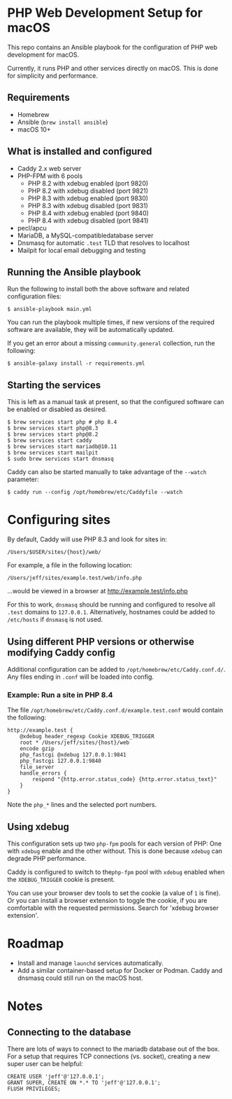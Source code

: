 # PHP Web Development Setup for macOS

This repo contains an Ansible playbook for the configuration of PHP web development for macOS.

Currently, it runs PHP and other services directly on macOS. This is done for simplicity and performance.

## Requirements

- Homebrew
- Ansible (`brew install ansible`)
- macOS 10+

## What is installed and configured

- Caddy 2.x web server
- PHP-FPM with 6 pools
  - PHP 8.2 with xdebug enabled (port 9820)
  - PHP 8.2 with xdebug disabled (port 9821)
  - PHP 8.3 with xdebug enabled (port 9830)
  - PHP 8.3 with xdebug disabled (port 9831)
  - PHP 8.4 with xdebug enabled (port 9840)
  - PHP 8.4 with xdebug disabled (port 9841)
- pecl/apcu
- MariaDB, a MySQL-compatibledatabase server
- Dnsmasq for automatic `.test` TLD that resolves to localhost
- Mailpit for local email debugging and testing

## Running the Ansible playbook

Run the following to install both the above software and related configuration files:

```
$ ansible-playbook main.yml
```

You can run the playbook multiple times, if new versions of the required software are available, they will be automatically updated. 

If you get an error about a missing `community.general` collection, run the following:

```
$ ansible-galaxy install -r requirements.yml
```

## Starting the services

This is left as a manual task at present, so that the configured software can be enabled or disabled as desired.

```
$ brew services start php # php 8.4
$ brew services start php@8.3
$ brew services start php@8.2
$ brew services start caddy
$ brew services start mariadb@10.11
$ brew services start mailpit
$ sudo brew services start dnsmasq
```

Caddy can also be started manually to take advantage of the `--watch` parameter:

```
$ caddy run --config /opt/homebrew/etc/Caddyfile --watch
```

# Configuring sites

By default, Caddy will use PHP 8.3 and look for sites in:

```
/Users/$USER/sites/{host}/web/
```

For example, a file in the following location:

```
/Users/jeff/sites/example.test/web/info.php
```

...would be viewed in a browser at http://example.test/info.php

For this to work, `dnsmasq` should be running and configured to resolve all `.test` domains to `127.0.0.1`. Alternatively, hostnames could be added to `/etc/hosts` if `dnsmasq` is not used.

## Using different PHP versions or otherwise modifying Caddy config

Additional configuration can be added to `/opt/homebrew/etc/Caddy.conf.d/`. Any files ending in `.conf` will be loaded into config.

### Example: Run a site in PHP 8.4

The file `/opt/homebrew/etc/Caddy.conf.d/example.test.conf` would contain the following:

```
http://example.test {
	@xdebug header_regexp Cookie XDEBUG_TRIGGER
	root * /Users/jeff/sites/{host}/web
	encode gzip
	php_fastcgi @xdebug 127.0.0.1:9841
	php_fastcgi 127.0.0.1:9840
	file_server
	handle_errors {
		respond "{http.error.status_code} {http.error.status_text}"
	}
}
```

Note the `php_*` lines and the selected port numbers.

## Using xdebug

This configuration sets up two `php-fpm` pools for each version of PHP: One with `xdebug` enable and the other without. This is done because `xdebug` can degrade PHP performance.

Caddy is configured to switch to the`php-fpm` pool with `xdebug` enabled when the `XDEBUG_TRIGGER` cookie is present.

You can use your browser dev tools to set the cookie (a value of `1` is fine). Or you can install a browser extension to toggle the cookie, if you are comfortable with the requested permissions. Search for 'xdebug browser extension'.

# Roadmap

- Install and manage `launchd` services automatically.
- Add a similar container-based setup for Docker or Podman. Caddy and dnsmasq could still run on the macOS host.


# Notes

## Connecting to the database

There are lots of ways to connect to the mariadb database out of the box. For a setup that requires TCP connections (vs. socket), creating a new super user can be helpful:

```
CREATE USER 'jeff'@'127.0.0.1';
GRANT SUPER, CREATE ON *.* TO 'jeff'@'127.0.0.1';
FLUSH PRIVILEGES;
```
